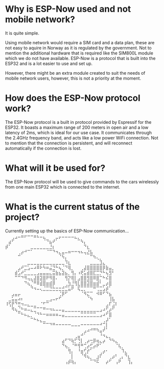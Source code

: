 # Why is ESP-Now used and not mobile network?

It is quite simple.

Using mobile network would require a SIM card and a data plan, these are not easy to aquire in Norway as it is regulated by the government. Not to mention the additional hardware that is required like the SIM800L module which we do not have available. ESP-Now is a protocol that is built into the ESP32 and is a lot easier to use and set up.

However, there might be an extra module created to suit the needs of mobile network users, however, this is not a priority at the moment.

# How does the ESP-Now protocol work?

The ESP-Now protocol is a built in protocol provided by Espressif for the ESP32. It boasts a maximum range of 200 meters in open air and a low latency of 2ms, which is ideal for our use case. It communicates through the 2.4GHz frequency band, and acts like a low power WiFi connection. Not to mention that the connection is persistent, and will reconnect automatically if the connection is lost.

# What will it be used for?

The ESP-Now protocol will be used to give commands to the cars wirelessly from one main ESP32 which is connected to the internet.


# What is the current status of the project?

Currently setting up the basics of ESP-Now communication...
⠀⠀⢀⣠⠤⠶⠖⠒⠒⠶⠦⠤⣄⠀⠀⠀⣀⡤⠤⠤⠤⠤⣄⡀⠀⠀⠀⠀⠀⠀⠀⠀⠀⠀⠀⠀⠀⠀⠀⠀⠀
⠀⣴⠋⠀⠀⠀⠀⠀⠀⠀⠀⠀⠈⠙⣦⠞⠁⠀⠀⠀⠀⠀⠀⠉⠳⡄⠀⠀⠀⠀⠀⠀⠀⠀⠀⠀⠀⠀⠀⠀⠀
⡾⠁⠀⠀⠀⠀⠀⠀⣀⣀⣀⣀⣀⣀⣘⡆⠀⠀⠀⠀⠀⠀⠀⠀⠀⠙⣆⠀⠀⠀⠀⠀⠀⠀⠀⠀⠀⠀⠀⠀⠀
⠀⠀⠀⠀⢀⡴⠚⠉⠁⠀⠀⠀⠀⠈⠉⠙⠲⣄⣤⠤⠶⠒⠒⠲⠦⢤⣜⣧⠀⠀⠀⠀⠀⠀⠀⠀⠀⠀⠀⠀⠀
⠀⠀⠀⠀⠉⠀⠀⠀⠀⠀⠀⠀⠀⠀⠀⠀⠀⠈⠳⡄⠀⠀⠀⠀⠀⠀⠀⠉⠳⢄⡀⠀⠀⠀⠀⠀⠀⠀⠀⠀⠀
⠀⠀⠀⠀⠀⠀⠀⣀⣀⣀⣀⣀⣀⣀⣀⣀⣀⣀⣀⠹⣆⠀⠀⠀⠀⠀⠀⣀⣀⣀⣹⣄⠀⠀⠀⠀⠀⠀⠀⠀⠀
⠀⠀⠀⠀⣠⠞⣉⣡⠤⠴⠿⠗⠳⠶⣬⣙⠓⢦⡈⠙⢿⡀⠀⠀⢀⣼⣿⣿⣿⣿⣿⡿⣷⣤⡀⠀⠀⠀⠀⠀⠀
⠀⠀⠀⣾⣡⠞⣁⣀⣀⣀⣠⣤⣤⣤⣄⣭⣷⣦⣽⣦⡀⢻⡄⠰⢟⣥⣾⣿⣏⣉⡙⠓⢦⣻⠃⠀⠀⠀⠀⠀⠀
⠀⠀⠀⠉⠉⠙⠻⢤⣄⣼⣿⣽⣿⠟⠻⣿⠄⠀⠀⢻⡝⢿⡇⣠⣿⣿⣻⣿⠿⣿⡉⠓⠮⣿⠀⠀⠀⠀⠀⠀⠀
⠀⠀⠀⠀⠀⠀⠙⢦⡈⠛⠿⣾⣿⣶⣾⡿⠀⠀⠀⢀⣳⣘⢻⣇⣿⣿⣽⣿⣶⣾⠃⣀⡴⣿⠀⠀⠀⠀⠀⠀⠀
⠀⠀⠀⠀⠀⠀⠀⠀⠙⠲⠤⢄⣈⣉⣙⣓⣒⣒⣚⣉⣥⠟⠀⢯⣉⡉⠉⠉⠛⢉⣉⣡⡾⠁⠀⠀⠀⠀⠀⠀⠀
⠀⠀⣠⣤⡤⠀⠀⠀⠀⠀⠀⠀⠀⠀⠀⠀⠀⢈⡿⠋⠀⠀⠀⠀⠈⠻⣍⠉⠀⠺⠿⠋⠙⣦⠀⠀⠀⠀⠀⠀⠀
⠀⣀⣥⣤⠴⠆⠀⠀⠀⠀⠀⠀⠀⣀⣠⠤⠖⠋⠀⠀⠀⠀⠀⠀⠀⠀⠈⠳⠀⠀⠀⠀⠀⢸⣧⠀⠀⠀⠀⠀⠀
⠸⢫⡟⠙⣛⠲⠤⣄⣀⣀⠀⠈⠋⠉⠀⠀⠀⠀⠀⠀⠀⠀⠀⠀⠀⠀⠀⠀⠀⠀⠀⠀⣠⠏⣨⠇⠀⠀⠀⠀⠀
⠀⠀⠻⢦⣈⠓⠶⠤⣄⣉⠉⠉⠛⠒⠲⠦⠤⠤⣤⣀⣀⣀⣀⣀⣀⣀⣀⣀⣀⣀⣠⠴⢋⡴⠋⠀⠀⠀⠀⠀⠀
⠀⠀⠀⠀⠉⠓⠦⣄⡀⠈⠙⠓⠒⠶⠶⠶⠶⠤⣤⣀⣀⣀⣀⣀⣉⣉⣉⣉⣉⣀⣠⠴⠋⣿⠀⠀⠀⠀⠀⠀⠀
⠀⠀⠀⠀⠀⠀⠀⠀⠉⠓⠦⣄⣀⠀⠀⠀⠀⠀⠀⠀⠀⠀⠀⠀⠀⠀⠀⠀⠀⠀⠀⢀⡼⠁⠀⠀⠀⠀⠀⠀⠀
⠀⠀⠀⠀⠀⠀⠀⠀⠀⠀⠀⠀⠉⠉⠙⠛⠒⠒⠒⠒⠒⠤⠤⠤⠒⠒⠒⠒⠒⠒⠚⢉⡇⠀⠀⠀⠀⠀⠀⠀⠀
⠀⠀⠀⠀⠀⠀⠀⠀⠀⠀⠀⠀⠀⠀⠀⠀⠀⠀⠀⠀⠀⠀⠀⠀⠀⣠⠴⠚⠛⠳⣤⠞⠁⠀⠀⠀⠀⠀⠀⠀⠀
⠀⠀⠀⠀⠀⠀⠀⠀⠀⠀⠀⠀⠀⠀⠀⠀⠀⠀⠀⠀⠀⠀⢀⣤⠚⠁⠀⠀⠀⠀⠘⠲⣄⡀⠀⠀⠀⠀⠀⠀⠀
⠀⠀⠀⠀⠀⠀⠀⠀⠀⠀⠀⠀⠀⠀⠀⠀⠀⠀⣴⠋⠙⢷⡋⢙⡇⢀⡴⢒⡿⢶⣄⡴⠀⠙⠳⣄⠀⠀⠀⠀⠀
⠀⠀⠀⠀⠀⠀⠀⠀⠀⠀⠀⠀⠀⠀⠀⠀⠀⠀⠙⢦⡀⠈⠛⢻⠛⢉⡴⣋⡴⠟⠁⠀⠀⠀⠀⠈⢧⡀⠀⠀⠀
⠀⠀⠀⠀⠀⠀⠀⠀⠀⠀⠀⠀⠀⠀⠀⠀⠀⠀⠀⠀⢻⡄⠀⠘⣶⢋⡞⠁⠀⠀⢀⡴⠂⠀⠀⠀⠀⠹⣄⠀⠀
⠀⠀⠀⠀⠀⠀⠀⠀⠀⠀⠀⠀⠀⠀⠀⠀⠀⠀⠀⠀⠀⡇⠀⠀⠈⠻⢦⡀⠀⣰⠏⠀⠀⢀⡴⠃⢀⡄⠙⣆⠀
⠀⠀⠀⠀⠀⠀⠀⠀⠀⠀⠀⠀⠀⠀⠀⠀⠀⠀⠀⢠⡾⢷⡄⠀⠀⠀⠀⠉⠙⠯⠀⠀⡴⠋⠀⢠⠟⠀⠀⢹⡄